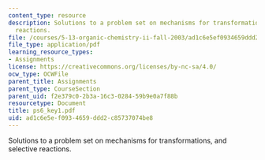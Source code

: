 ```yaml
---
content_type: resource
description: Solutions to a problem set on mechanisms for transformations, and selective
  reactions.
file: /courses/5-13-organic-chemistry-ii-fall-2003/ad1c6e5ef0934659ddd2c85737074be8_ps6_key1.pdf
file_type: application/pdf
learning_resource_types:
- Assignments
license: https://creativecommons.org/licenses/by-nc-sa/4.0/
ocw_type: OCWFile
parent_title: Assignments
parent_type: CourseSection
parent_uid: f2e379c0-2b3a-16c3-0284-59b9e0a7f88b
resourcetype: Document
title: ps6_key1.pdf
uid: ad1c6e5e-f093-4659-ddd2-c85737074be8
---
```

Solutions to a problem set on mechanisms for transformations, and selective reactions.
